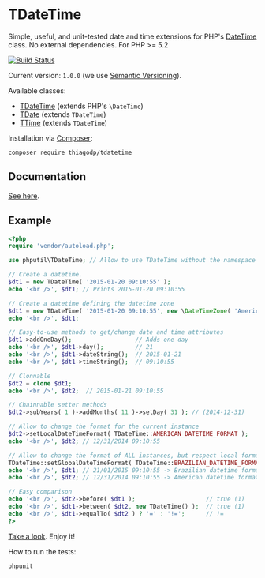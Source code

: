 # TDateTime
Simple, useful, and unit-tested date and time extensions for PHP's [DateTime](http://php.net/manual/en/class.datetime.php) class. No external dependencies. For PHP >= 5.2

[![Build Status](https://travis-ci.org/thiagodp/TDateTime.svg?branch=master)](https://travis-ci.org/thiagodp/TDateTime)

Current version: `1.0.0` (we use [Semantic Versioning](http://semver.org/)).

Available classes:
- [TDateTime](https://github.com/thiagodp/TDateTime/blob/master/lib/TDateTime.php) (extends PHP's ```\DateTime```)
- [TDate](https://github.com/thiagodp/TDateTime/blob/master/lib/TDate.php) (extends ```TDateTime```)
- [TTime](https://github.com/thiagodp/TDateTime/blob/master/lib/TTime.php) (extends ```TDateTime```)

Installation via [Composer](https://getcomposer.org/):
```shell
composer require thiagodp/tdatetime
```

## Documentation
[See here](https://github.com/thiagodp/TDateTime/wiki).

## Example
```php
<?php
require 'vendor/autoload.php';

use phputil\TDateTime; // Allow to use TDateTime without the namespace

// Create a datetime.
$dt1 = new TDateTime( '2015-01-20 09:10:55' );
echo '<br />', $dt1; // Prints 2015-01-20 09:10:55

// Create a datetime defining the datetime zone
$dt1 = new TDateTime( '2015-01-20 09:10:55', new \DateTimeZone( 'America/Sao_Paulo' ) );
echo '<br />', $dt1;

// Easy-to-use methods to get/change date and time attributes
$dt1->addOneDay();                  // Adds one day
echo '<br />', $dt1->day();         // 21
echo '<br />', $dt1->dateString();  // 2015-01-21
echo '<br />', $dt1->timeString();  // 09:10:55

// Clonnable
$dt2 = clone $dt1;
echo '<br />', $dt2;  // 2015-01-21 09:10:55

// Chainnable setter methods
$dt2->subYears( 1 )->addMonths( 11 )->setDay( 31 ); // (2014-12-31)

// Allow to change the format for the current instance
$dt2->setLocalDateTimeFormat( TDateTime::AMERICAN_DATETIME_FORMAT );
echo '<br />', $dt2; // 12/31/2014 09:10:55

// Allow to change the format of ALL instances, but respect local format modifications!
TDateTime::setGlobalDateTimeFormat( TDateTime::BRAZILIAN_DATETIME_FORMAT );
echo '<br />', $dt1; // 21/01/2015 09:10:55 -> Brazilian datetime format
echo '<br />', $dt2; // 12/31/2014 09:10:55 -> American datetime format (respect local formatting)

// Easy comparison
echo '<br />', $dt2->before( $dt1 );					// true (1)
echo '<br />', $dt1->between( $dt2, new TDateTime() );	// true (1)
echo '<br />', $dt1->equalTo( $dt2 ) ? '=' : '!=';		// !=
?>
```
[Take a look](https://github.com/thiagodp/TDateTime/blob/master/lib/TDateTime.php). Enjoy it!

How to run the tests:
```shell
phpunit
```
